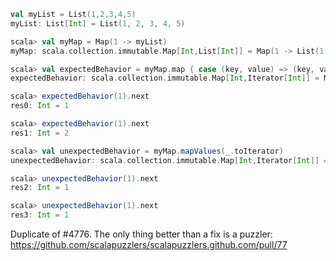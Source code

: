 ```scala
val myList = List(1,2,3,4,5)
myList: List[Int] = List(1, 2, 3, 4, 5)

scala> val myMap = Map(1 -> myList)
myMap: scala.collection.immutable.Map[Int,List[Int]] = Map(1 -> List(1, 2, 3, 4, 5))

scala> val expectedBehavior = myMap.map { case (key, value) => (key, value.toIterator)}
expectedBehavior: scala.collection.immutable.Map[Int,Iterator[Int]] = Map(1 -> non-empty iterator)

scala> expectedBehavior(1).next
res0: Int = 1

scala> expectedBehavior(1).next
res1: Int = 2

scala> val unexpectedBehavior = myMap.mapValues(_.toIterator)
unexpectedBehavior: scala.collection.immutable.Map[Int,Iterator[Int]] = Map(1 -> non-empty iterator)

scala> unexpectedBehavior(1).next
res2: Int = 1

scala> unexpectedBehavior(1).next
res3: Int = 1
```
Duplicate of #4776.
The only thing better than a fix is a puzzler:
https://github.com/scalapuzzlers/scalapuzzlers.github.com/pull/77
